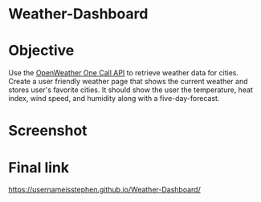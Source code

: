 # Weather-Dashboard


# Objective 

Use the [OpenWeather One Call API](https://openweathermap.org/api/one-call-api) to retrieve weather data for cities. Create a user friendly weather page that shows the current weather and stores user's favorite cities. It should show the user the temperature, heat index, wind speed, and humidity along with a five-day-forecast.

# Screenshot

# Final link 
https://usernameisstephen.github.io/Weather-Dashboard/
